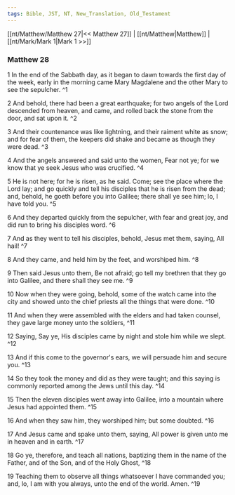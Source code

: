 ```yaml
---
tags: Bible, JST, NT, New_Translation, Old_Testament
---
```


[[nt/Matthew/Matthew 27|<< Matthew 27]] | [[nt/Matthew|Matthew]] | [[nt/Mark/Mark 1|Mark 1 >>]]

### Matthew 28

1 In the end of the Sabbath day, as it began to dawn towards the first day of the week, early in the morning came Mary Magdalene and the other Mary to see the sepulcher.  ^1

2 And behold, there had been a great earthquake; for two angels of the Lord descended from heaven, and came, and rolled back the stone from the door, and sat upon it.  ^2

3 And their countenance was like lightning, and their raiment white as snow; and for fear of them, the keepers did shake and became as though they were dead.  ^3

4 And the angels answered and said unto the women, Fear not ye; for we know that ye seek Jesus who was crucified.  ^4

5 He is not here; for he is risen, as he said. Come; see the place where the Lord lay; and go quickly and tell his disciples that he is risen from the dead; and, behold, he goeth before you into Galilee; there shall ye see him; lo, I have told you.  ^5

6 And they departed quickly from the sepulcher, with fear and great joy, and did run to bring his disciples word.  ^6

7 And as they went to tell his disciples, behold, Jesus met them, saying, All hail!  ^7

8 And they came, and held him by the feet, and worshiped him.  ^8

9 Then said Jesus unto them, Be not afraid; go tell my brethren that they go into Galilee, and there shall they see me.  ^9

10 Now when they were going, behold, some of the watch came into the city and showed unto the chief priests all the things that were done.  ^10

11 And when they were assembled with the elders and had taken counsel, they gave large money unto the soldiers,  ^11

12 Saying, Say ye, His disciples came by night and stole him while we slept.  ^12

13 And if this come to the governor\'s ears, we will persuade him and secure you.  ^13

14 So they took the money and did as they were taught; and this saying is commonly reported among the Jews until this day.  ^14

15 Then the eleven disciples went away into Galilee, into a mountain where Jesus had appointed them.  ^15

16 And when they saw him, they worshiped him; but some doubted.  ^16

17 And Jesus came and spake unto them, saying, All power is given unto me in heaven and in earth.  ^17

18 Go ye, therefore, and teach all nations, baptizing them in the name of the Father, and of the Son, and of the Holy Ghost,  ^18

19 Teaching them to observe all things whatsoever I have commanded you; and, lo, I am with you always, unto the end of the world. Amen.  ^19

 
